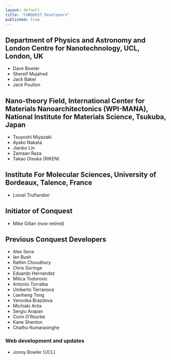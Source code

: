 ```yaml
---
layout: default
title: "CONQUEST Developers"
published: true
---
```

## Department of Physics and Astronomy and London Centre for Nanotechnology, UCL, London, UK

* Dave Bowler
* Shereif Mujahed
* Jack Baker
* Jack Poulton

## Nano-theory Field,  International Center for Materials Nanoarchitectonics (WPI-MANA), National Institute for Materials Science, Tsukuba, Japan

* Tsuyoshi Miyazaki
* Ayako Nakata
* Jianbo Lin
* Zamaan Raza
* Takao Otsuka (RIKEN)

## Institute For Molecular Sciences, University of Bordeaux, Talence, France

* Lionel Truflandier

## Initiator of Conquest

* Mike Gillan (now retired)

## Previous Conquest Developers

* Alex Sena
* Ian Bush
* Rathin Choudhury
* Chris Goringe
* Eduardo Hernandez
* Milica Todorovic
* Antonio Torralba
* Umberto Terranova
* Lianheng Tong
* Veronika Brazdova
* Michiaki Arita
* Sergiu Arapan
* Conn O'Rourke
* Kane Shenton
* Chathu Kumarasinghe

### Web development and updates

* Jonny Bowler (UCL)
